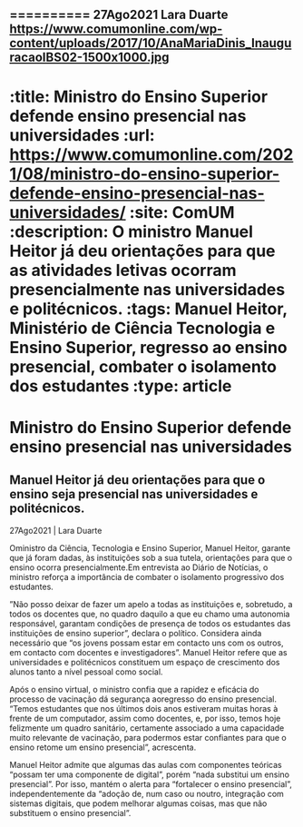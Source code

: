 
==========
27Ago2021
Lara Duarte
https://www.comumonline.com/wp-content/uploads/2017/10/AnaMariaDinis_InauguracaoIBS02-1500x1000.jpg
---
:title: Ministro do Ensino Superior defende ensino presencial nas universidades
:url: https://www.comumonline.com/2021/08/ministro-do-ensino-superior-defende-ensino-presencial-nas-universidades/
:site: ComUM
:description: O ministro Manuel Heitor já deu orientações para que as atividades letivas ocorram presencialmente nas universidades e politécnicos.
:tags: Manuel Heitor, Ministério de Ciência Tecnologia e Ensino Superior, regresso ao ensino presencial, combater o isolamento dos estudantes
:type: article
==========


# **Ministro do Ensino Superior defende ensino presencial nas universidades**

## Manuel Heitor já deu orientações para que o ensino seja presencial nas universidades e politécnicos.

27Ago2021 | Lara Duarte

Oministro da Ciência, Tecnologia e Ensino Superior, Manuel Heitor, garante que já foram dadas, às instituições sob a sua tutela, orientações para que o ensino ocorra presencialmente.Em entrevista ao Diário de Notícias, o ministro reforça a importância de combater o isolamento progressivo dos estudantes.

”Não posso deixar de fazer um apelo a todas as instituições e, sobretudo, a todos os docentes que, no quadro daquilo a que eu chamo uma autonomia responsável, garantam condições de presença de todos os estudantes das instituições de ensino superior”, declara o político. Considera ainda necessário que “os jovens possam estar em contacto uns com os outros, em contacto com docentes e investigadores”. Manuel Heitor refere que as universidades e politécnicos constituem um espaço de crescimento dos alunos tanto a nível pessoal como social.

Após o ensino virtual, o ministro confia que a rapidez e eficácia do processo de vacinação dá segurança aoregresso do ensino presencial. “Temos estudantes que nos últimos dois anos estiveram muitas horas à frente de um computador, assim como docentes, e, por isso, temos hoje felizmente um quadro sanitário, certamente associado a uma capacidade muito relevante de vacinação, para podermos estar confiantes para que o ensino retome um ensino presencial”, acrescenta.

Manuel Heitor admite que algumas das aulas com componentes teóricas “possam ter uma componente de digital”, porém “nada substitui um ensino presencial”. Por isso, mantém o alerta para “fortalecer o ensino presencial”, independentemente da “adoção de, num caso ou noutro, integração com sistemas digitais, que podem melhorar algumas coisas, mas que não substituem o ensino presencial”.

